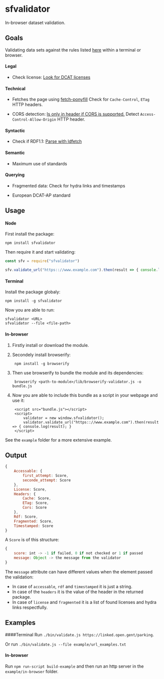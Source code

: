 # sfvalidator

In-browser dataset validation.

## Goals
Validating data sets against the rules listed [here](https://smart.flanders.be/resources/) within a terminal or browser.
#### Legal
* Check license:
[Look for DCAT licenses](https://www.w3.org/TR/vocab-dcat/#Property:catalog_license)

#### Technical

* Fetches the page using [fetch-ponyfill](https://www.npmjs.com/package/fetch-ponyfill)
Check for `Cache-Control`, `ETag` HTTP headers.

* CORS detection:
[Is only in header if CORS is supported.](https://stackoverflow.com/questions/19325314/how-to-detect-cross-origin-cors-error-vs-other-types-of-errors-for-xmlhttpreq)
Detect `Access-Control-Allow-Origin` HTTP header.

#### Syntactic

* Check if RDF1.1:
[Parse with ldfetch](https://www.npmjs.com/package/ldfetch)

#### Semantic

* Maximum use of standards

#### Querying

* Fragmented data:
Check for hydra links and timestamps

* European DCAT-AP standard

## Usage
#### Node
First install the package:
```
npm install sfvalidator
```
Then require it and start validating:
```javascript
const sfv = require("sfvalidator")

sfv.validate_url("https:://www.example.com").then(result => { console.log(result); }
```

#### Terminal
Install the package globaly:
```
npm install -g sfvalidator
```

Now you are able to run:
```
sfvalidator <URL>
sfvalidator --file <file-path>
```

#### In-browser
1. Firstly install or download the module.
2. Secondely install browserify:

   		npm install -g browserify
   
3. Then use browserify to bundle the module and its dependencies:
			
		browserify <path-to-module>/lib/browserify-validator.js -o bundle.js

4. Now you are able to include this bundle as a script in your webpage and use it:

		<script src="bundle.js"></script>
		<script>
			validator = new window.sfvalidator();
			validator.validate_url("https:://www.example.com").then(result => { console.log(result); }
		</script>

See the `example` folder for a more extensive example. 
		
## Output
```javascript
{
	Accessable: { 
		first_attempt: Score,
	  	seconde_attempt: Score
	},
	License: Score,
	Headers: { 
		Cache: Score,
	   	ETag: Score,
	   	Cors: Score
	},
	Rdf: Score,
	Fragmented: Score,
	Timestamped: Score
}
```

A `Score` is of this structure:
```javascript
{
	score: int -> -1 if failed, 0 if not checked or 1 if passed
	message: Object -> the message from the validator
}
```
The `message` attribute can have different values when the element passed the validation:
- In case of `accessable`, `rdf` and `timestamped` it is just a string.
- In case of the `headers` it is the value of the header in the returned package.
- In case of `license` and `fragmented` it is a list of found licenses and hydra links respectfully.

## Examples

####Terminal
Run `./bin/validate.js https://linked.open.gent/parking`.

Or run `./bin/validate.js --file example/url_examples.txt`

#### In-browser
Run `npm run-script build-example` and then run an http server in the `example/in-browser` folder.